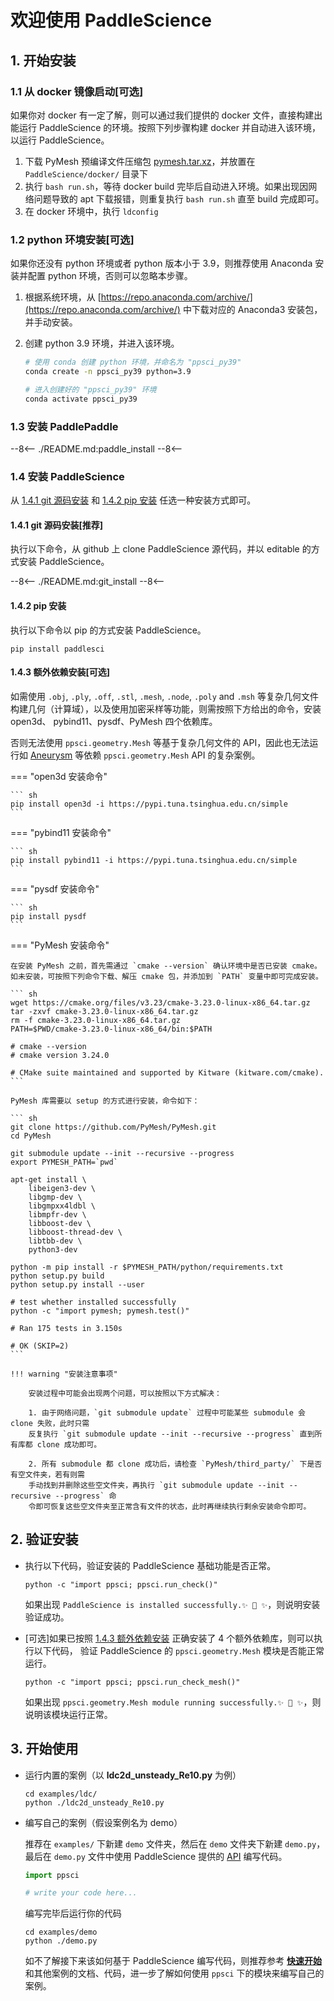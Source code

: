 # 欢迎使用 PaddleScience

## 1. 开始安装

### 1.1 从 docker 镜像启动[可选]

如果你对 docker 有一定了解，则可以通过我们提供的 docker 文件，直接构建出能运行 PaddleScience 的环境。按照下列步骤构建 docker 并自动进入该环境，以运行 PaddleScience。

1. 下载 PyMesh 预编译文件压缩包 [pymesh.tar.xz](https://paddle-org.bj.bcebos.com/paddlescience/docker/pymesh.tar.xz)，并放置在 `PaddleScience/docker/` 目录下
2. 执行 `bash run.sh`，等待 docker build 完毕后自动进入环境。如果出现因网络问题导致的 apt 下载报错，则重复执行 `bash run.sh` 直至 build 完成即可。
3. 在 docker 环境中，执行 `ldconfig`

### 1.2 python 环境安装[可选]

如果你还没有 python 环境或者 python 版本小于 3.9，则推荐使用 Anaconda 安装并配置 python 环境，否则可以忽略本步骤。

1. 根据系统环境，从 [https://repo.anaconda.com/archive/](https://repo.anaconda.com/archive/) 中下载对应的 Anaconda3 安装包，并手动安装。
2. 创建 python 3.9 环境，并进入该环境。

    ``` sh
    # 使用 conda 创建 python 环境，并命名为 "ppsci_py39"
    conda create -n ppsci_py39 python=3.9

    # 进入创建好的 "ppsci_py39" 环境
    conda activate ppsci_py39
    ```

### 1.3 安装 PaddlePaddle

--8<--
./README.md:paddle_install
--8<--

### 1.4 安装 PaddleScience

从 [1.4.1 git 源码安装](#141-git) 和 [1.4.2 pip 安装](#142-pip) 任选一种安装方式即可。

#### 1.4.1 git 源码安装[**推荐**]

执行以下命令，从 github 上 clone PaddleScience 源代码，并以 editable 的方式安装 PaddleScience。

--8<--
./README.md:git_install
--8<--

#### 1.4.2 pip 安装

执行以下命令以 pip 的方式安装 PaddleScience。

``` shell
pip install paddlesci
```

#### 1.4.3 额外依赖安装[可选]

如需使用 `.obj`, `.ply`, `.off`, `.stl`, `.mesh`, `.node`, `.poly` and `.msh` 等复杂几何文件构建几何（计算域），以及使用加密采样等功能，则需按照下方给出的命令，安装 open3d、
pybind11、pysdf、PyMesh 四个依赖库。

否则无法使用 `ppsci.geometry.Mesh` 等基于复杂几何文件的 API，因此也无法运行如 [Aneurysm](./examples/aneurysm.md) 等依赖 `ppsci.geometry.Mesh` API 的复杂案例。

=== "open3d 安装命令"

    ``` sh
    pip install open3d -i https://pypi.tuna.tsinghua.edu.cn/simple
    ```

=== "pybind11 安装命令"

    ``` sh
    pip install pybind11 -i https://pypi.tuna.tsinghua.edu.cn/simple
    ```

=== "pysdf 安装命令"

    ``` sh
    pip install pysdf
    ```

=== "PyMesh 安装命令"

    在安装 PyMesh 之前，首先需通过 `cmake --version` 确认环境中是否已安装 cmake。
    如未安装，可按照下列命令下载、解压 cmake 包，并添加到 `PATH` 变量中即可完成安装。

    ``` sh
    wget https://cmake.org/files/v3.23/cmake-3.23.0-linux-x86_64.tar.gz
    tar -zxvf cmake-3.23.0-linux-x86_64.tar.gz
    rm -f cmake-3.23.0-linux-x86_64.tar.gz
    PATH=$PWD/cmake-3.23.0-linux-x86_64/bin:$PATH

    # cmake --version
    # cmake version 3.24.0

    # CMake suite maintained and supported by Kitware (kitware.com/cmake).
    ```

    PyMesh 库需要以 setup 的方式进行安装，命令如下：

    ``` sh
    git clone https://github.com/PyMesh/PyMesh.git
    cd PyMesh

    git submodule update --init --recursive --progress
    export PYMESH_PATH=`pwd`

    apt-get install \
        libeigen3-dev \
        libgmp-dev \
        libgmpxx4ldbl \
        libmpfr-dev \
        libboost-dev \
        libboost-thread-dev \
        libtbb-dev \
        python3-dev

    python -m pip install -r $PYMESH_PATH/python/requirements.txt
    python setup.py build
    python setup.py install --user

    # test whether installed successfully
    python -c "import pymesh; pymesh.test()"

    # Ran 175 tests in 3.150s

    # OK (SKIP=2)
    ```

    !!! warning "安装注意事项"

        安装过程中可能会出现两个问题，可以按照以下方式解决：

        1. 由于网络问题，`git submodule update` 过程中可能某些 submodule 会 clone 失败，此时只需
        反复执行 `git submodule update --init --recursive --progress` 直到所有库都 clone 成功即可。

        2. 所有 submodule 都 clone 成功后，请检查 `PyMesh/third_party/` 下是否有空文件夹，若有则需
        手动找到并删除这些空文件夹，再执行 `git submodule update --init --recursive --progress` 命
        令即可恢复这些空文件夹至正常含有文件的状态，此时再继续执行剩余安装命令即可。

## 2. 验证安装

- 执行以下代码，验证安装的 PaddleScience 基础功能是否正常。

    ``` shell
    python -c "import ppsci; ppsci.run_check()"
    ```

    如果出现 `PaddleScience is installed successfully.✨ 🍰 ✨`，则说明安装验证成功。

- [可选]如果已按照 [1.4.3 额外依赖安装](#143) 正确安装了 4 个额外依赖库，则可以执行以下代码，
    验证 PaddleScience 的 `ppsci.geometry.Mesh` 模块是否能正常运行。

    ``` shell
    python -c "import ppsci; ppsci.run_check_mesh()"
    ```

    如果出现 `ppsci.geometry.Mesh module running successfully.✨ 🍰 ✨`，则说明该模块运行正常。

## 3. 开始使用

- 运行内置的案例（以 **ldc2d_unsteady_Re10.py** 为例）

    ``` shell
    cd examples/ldc/
    python ./ldc2d_unsteady_Re10.py
    ```

- 编写自己的案例（假设案例名为 demo）

    推荐在 `examples/` 下新建 `demo` 文件夹，然后在 `demo` 文件夹下新建 `demo.py`，最后在 `demo.py` 文件中使用 PaddleScience 提供的 [API](./api/arch.md) 编写代码。

    ``` py linenums="1" title="examples/demo/demo.py"
    import ppsci

    # write your code here...
    ```

    编写完毕后运行你的代码

    ``` shell
    cd examples/demo
    python ./demo.py
    ```

    如不了解接下来该如何基于 PaddleScience 编写代码，则推荐参考 [**快速开始**](./quickstart.md) 和其他案例的文档、代码，进一步了解如何使用 `ppsci` 下的模块来编写自己的案例。
